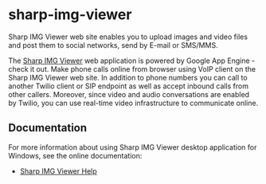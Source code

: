 # sharp-img-viewer

Sharp IMG Viewer web site enables you to upload images and video files and post them to social networks, send by E-mail or SMS/MMS.  

The [Sharp IMG Viewer](http://sharpimg-viewer.appspot.com) web application is powered by Google App Engine - check it out.
Make phone calls online from browser using VoIP client on the Sharp IMG Viewer web site. In addition to phone numbers you can call to another Twilio client or SIP endpoint as well as accept inbound calls from other callers.
Moreover, since video and audio conversations are enabled by Twilio, you can use real-time video infrastructure to communicate online.

## Documentation

For more information about using Sharp IMG Viewer desktop application for Windows, see the online documentation:

- [Sharp IMG Viewer Help](http://sharp-img-viewer.herokuapp.com/help/index.html)
